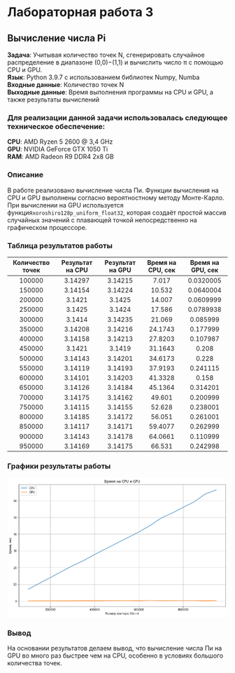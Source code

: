 # Лабораторная работа 3
## Вычисление числа Pi
**Задача**: Учитывая количество точек N, сгенерировать случайное распределение в диапазоне (0,0)−(1,1) и вычислить число π с
помощью CPU и GPU.<br/>
**Язык**: Python 3.9.7 с использованием библиотек Numpy, Numba<br/>
**Входные данные**: Количество точек N<br/>
**Выходные данные**: Время выполнения программы на CPU и GPU, а также результаты вычислений<br/>
### Для реализации данной задачи использовалась следующее техническое обеспечение:<br>
**CPU**: AMD Ryzen 5 2600 @ 3,4 GHz<br/>
**GPU**: NVIDIA GeForce GTX 1050 Ti<br/>
**RAM**: AMD Radeon R9 DDR4 2x8 GB<br/>
### Описание<br>
В работе реализовано вычисление числа Пи. Функции вычисления на CPU и GPU выполнены согласно вероятностному методу Монте-Карло. При вычислении на GPU используется функция```xoroshiro128p_uniform_float32```, которая создаёт простой массив случайных значений с плавающей точкой непосредственно на графическом процессоре.
### Таблица результатов работы<br>
Количество точек | Результат на CPU | Результат на GPU | Время на CPU, сек | Время на GPU, сек
:----:|:----:|:----:|:----:|:----:
|        100000 |            3.14297 |            3.14215 |             7.017  |          0.0320005 |
|        150000 |            3.14154 |            3.14224 |            10.532  |          0.0640004 |
|        200000 |            3.1421  |            3.1425  |            14.007  |          0.0609999 |
|        250000 |            3.1425  |            3.1424  |            17.586  |          0.0789938 |
|        300000 |            3.1414  |            3.14235 |            21.069  |          0.085999  |
|        350000 |            3.14208 |            3.14216 |            24.1743 |          0.177999  |
|        400000 |            3.14158 |            3.14213 |            27.8203 |          0.107987  |
|        450000 |            3.1421  |            3.1419  |            31.1643 |          0.208     |
|        500000 |            3.14143 |            3.14201 |            34.6173 |          0.228     |
|        550000 |            3.14119 |            3.14193 |            37.9193 |          0.241115  |
|        600000 |            3.14101 |            3.14203 |            41.3328 |          0.158     |
|        650000 |            3.14126 |            3.14184 |            45.1364 |          0.314201  |
|        700000 |            3.14175 |            3.14162 |            49.601  |          0.200999  |
|        750000 |            3.14115 |            3.14155 |            52.628  |          0.238001  |
|        800000 |            3.14185 |            3.14172 |            56.051  |          0.261001  |
|        850000 |            3.14117 |            3.14171 |            59.4077 |          0.262999  |
|        900000 |            3.14143 |            3.14178 |            64.0661 |          0.110999  |
|        950000 |            3.14169 |            3.14175 |            66.531  |          0.242998  |

### Графики результаты работы <br/>

![Графики_результатов](https://github.com/DmitryBO/HPC/blob/main/images/pi-calc.png)

### Вывод <br/>
На основании результатов делаем вывод, что вычисление числа Пи на GPU во много раз быстрее чем на CPU, особенно в условиях большого количества точек.

